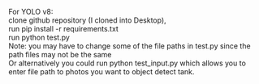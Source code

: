 ﻿For YOLO v8:\
clone github repository (I cloned into Desktop), \
run pip install -r requirements.txt \
run python test.py \
Note: you may have to change some of the file paths in test.py since the path files may not be the same\
Or alternatively you could run python test_input.py which allows you to enter file path to photos you want to object detect tank.
